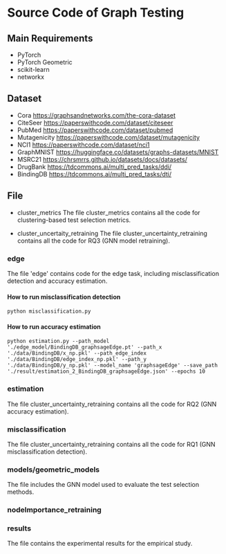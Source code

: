 # Source Code of Graph Testing
## Main Requirements
- PyTorch 
- PyTorch Geometric
- scikit-learn
- networkx

## Dataset
- Cora  https://graphsandnetworks.com/the-cora-dataset
- CiteSeer  https://paperswithcode.com/dataset/citeseer
- PubMed    https://paperswithcode.com/dataset/pubmed
- Mutagenicity  https://paperswithcode.com/dataset/mutagenicity
- NCI1  https://paperswithcode.com/dataset/nci1
- GraphMNIST    https://huggingface.co/datasets/graphs-datasets/MNIST
- MSRC21    https://chrsmrrs.github.io/datasets/docs/datasets/
- DrugBank  https://tdcommons.ai/multi_pred_tasks/ddi/
- BindingDB https://tdcommons.ai/multi_pred_tasks/dti/

## File 

- cluster_metrics
The file cluster_metrics contains all the code for clustering-based test selection metrics.

- cluster_uncertaity_retraining
The file cluster_uncertainty_retraining contains all the code for RQ3 (GNN model retraining). 

### edge 
The file 'edge' contains code for the edge task, including misclassification detection and accuracy estimation.
#### How to run misclassification detection
    python misclassification.py
#### How to run accuracy estimation
    python estimation.py --path_model './edge_model/BindingDB_graphsageEdge.pt' --path_x './data/BindingDB/x_np.pkl' --path_edge_index './data/BindingDB/edge_index_np.pkl' --path_y './data/BindingDB/y_np.pkl' --model_name 'graphsageEdge' --save_path './result/estimation_2_BindingDB_graphsageEdge.json' --epochs 10

### estimation
The file cluster_uncertainty_retraining contains all the code for RQ2 (GNN accuracy estimation). 


### misclassification
The file cluster_uncertainty_retraining contains all the code for RQ1 (GNN misclassification detection). 


### models/geometric_models
The file includes the GNN model used to evaluate the test selection methods.

### nodelmportance_retraining

### results
The file contains the experimental results for the empirical study.



